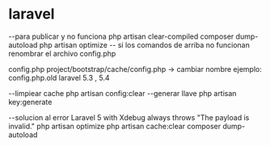 ﻿# laravel

--para publicar y no funciona
php artisan clear-compiled 
composer dump-autoload
php artisan optimize
--  si los comandos de arriba no funcionan renombrar el archivo config.php

config.php project/bootstrap/cache/config.php -> cambiar nombre ejemplo: config.php.old  laravel 5.3 , 5.4


--limpiear cache
php artisan config:clear
--generar llave
php artisan key:generate



--solucion al error  Laravel 5 with Xdebug always throws "The payload is invalid."
php artisan optimize 
php artisan cache:clear 
composer dump-autoload

